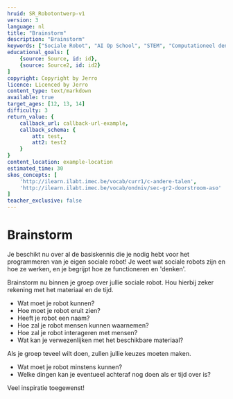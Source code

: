 ```yaml
---
hruid: SR_Robotontwerp-v1
version: 3
language: nl
title: "Brainstorm"
description: "Brainstorm"
keywords: ["Sociale Robot", "AI Op School", "STEM", "Computationeel denken", "Grafisch programmeren"]
educational_goals: [
    {source: Source, id: id}, 
    {source: Source2, id: id2}
]
copyright: Copyright by Jerro
licence: Licenced by Jerro
content_type: text/markdown
available: true
target_ages: [12, 13, 14]
difficulty: 3
return_value: {
    callback_url: callback-url-example,
    callback_schema: {
        att: test,
        att2: test2
    }
}
content_location: example-location
estimated_time: 30
skos_concepts: [
    'http://ilearn.ilabt.imec.be/vocab/curr1/c-andere-talen', 
    'http://ilearn.ilabt.imec.be/vocab/ondniv/sec-gr2-doorstroom-aso'
]
teacher_exclusive: false
---
```


# Brainstorm
Je beschikt nu over al de basiskennis die je nodig hebt voor het programmeren van je eigen sociale robot! Je weet wat sociale robots zijn en hoe ze werken, en je begrijpt hoe ze functioneren en 'denken'.

Brainstorm nu binnen je groep over jullie sociale robot. Hou hierbij zeker rekening met het materiaal en de tijd.

* Wat moet je robot kunnen?
* Hoe moet je robot eruit zien?
* Heeft je robot een naam?
* Hoe zal je robot mensen kunnen waarnemen?
* Hoe zal je robot interageren met mensen?
* Wat kan je verwezenlijken met het beschikbare materiaal?

Als je groep teveel wilt doen, zullen jullie keuzes moeten maken.

* Wat moet je robot minstens kunnen?
* Welke dingen kan je eventueel achteraf nog doen als er tijd over is?

Veel inspiratie toegewenst!

